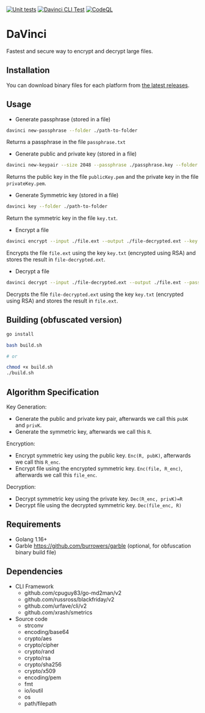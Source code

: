 [![Unit tests](https://github.com/eminmuhammadi/davinci/actions/workflows/pipeline.yaml/badge.svg?branch=master)](https://github.com/eminmuhammadi/davinci/actions/workflows/pipeline.yaml) [![Davinci CLI Test](https://github.com/eminmuhammadi/davinci/actions/workflows/cli-test.yaml/badge.svg?branch=master)](https://github.com/eminmuhammadi/davinci/actions/workflows/cli-test.yaml) [![CodeQL](https://github.com/eminmuhammadi/davinci/actions/workflows/codeql-analysis.yml/badge.svg)](https://github.com/eminmuhammadi/davinci/actions/workflows/codeql-analysis.yml)

# DaVinci
Fastest and secure way to encrypt and decrypt large files.

## Installation
You can download binary files for each platform from [the latest releases](https://github.com/eminmuhammadi/davinci/releases).


## Usage
- Generate passphrase (stored in a file)
```bash
davinci new-passphrase --folder ./path-to-folder
```
Returns a passphrase in the file `passphrase.txt`

- Generate public and private key (stored in a file)
```bash
davinci new-keypair --size 2048 --passphrase ./passphrase.key --folder ./path-to-folder
```
Returns the public key in the file `publicKey.pem` and the private key in the file `privateKey.pem`.

- Generate Symmetric key (stored in a file)
```bash
davinci key --folder ./path-to-folder
```
Return the symmetric key in the file `key.txt`.

- Encrypt a file
```bash
davinci encrypt --input ./file.ext --output ./file-decrypted.ext --key ./key.txt --passphrase ./passphrase.key --public-key ./publicKey.pem
```
Encrypts the file `file.ext` using the key `key.txt` (encrypted using RSA) and stores the result in `file-decrypted.ext`.

- Decrypt a file
```bash
davinci decrypt --input ./file-decrypted.ext --output ./file.ext --passphrase ./passphrase.key --private-key ./privateKey.pem
```
Decrypts the file `file-decrypted.ext` using the key `key.txt` (encrypted using RSA) and stores the result in `file.ext`.

## Building (obfuscated version)
```bash
go install
```

```bash
bash build.sh

# or

chmod +x build.sh
./build.sh
```

## Algorithm Specification
Key Generation:
- Generate the public and private key pair, afterwards we call this `pubK` and `privK`.
- Generate the symmetric key, afterwards we call this `R`.

Encryption:
- Encrypt symmetric key using the public key. `Enc(R, pubK)`, afterwards we call this `R_enc`.
- Encrypt file using the encrypted symmetric key. `Enc(file, R_enc)`, afterwards we call this `file_enc`.

Decryption:
- Decrypt symmetric key using the private key. `Dec(R_enc, privK)=R`
- Decrypt file using the decrypted symmetric key. `Dec(file_enc, R)`

## Requirements
- Golang 1.16+
- Garble https://github.com/burrowers/garble (optional, for obfuscation binary build file)

## Dependencies
- CLI Framework
  - github.com/cpuguy83/go-md2man/v2
  - github.com/russross/blackfriday/v2
  - github.com/urfave/cli/v2
  - github.com/xrash/smetrics
- Source code
  - strconv
  - encoding/base64
  - crypto/aes
  - crypto/cipher
  - crypto/rand
  - crypto/rsa
  - crypto/sha256
  - crypto/x509
  - encoding/pem
  - fmt
  - io/ioutil
  - os
  - path/filepath

